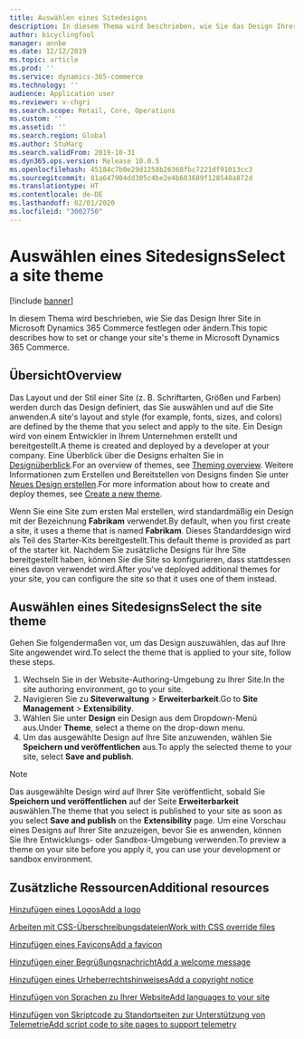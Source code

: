 ```yaml
---
title: Auswählen eines Sitedesigns
description: In diesem Thema wird beschrieben, wie Sie das Design Ihrer Site in Microsoft Dynamics 365 Commerce festlegen oder ändern.
author: bicyclingfool
manager: annbe
ms.date: 12/12/2019
ms.topic: article
ms.prod: ''
ms.service: dynamics-365-commerce
ms.technology: ''
audience: Application user
ms.reviewer: v-chgri
ms.search.scope: Retail, Core, Operations
ms.custom: ''
ms.assetid: ''
ms.search.region: Global
ms.author: StuHarg
ms.search.validFrom: 2019-10-31
ms.dyn365.ops.version: Release 10.0.5
ms.openlocfilehash: 45184c7b0e29d1258b26368fbc7221df91013cc3
ms.sourcegitcommit: 81a647904dd305c4be2e4b683689f128548a872d
ms.translationtype: HT
ms.contentlocale: de-DE
ms.lasthandoff: 02/01/2020
ms.locfileid: "3002750"
---
```

# <a name="select-a-site-theme"></a><span data-ttu-id="b024a-103">Auswählen eines Sitedesigns</span><span class="sxs-lookup"><span data-stu-id="b024a-103">Select a site theme</span></span>


[!include [banner](includes/banner.md)]

<span data-ttu-id="b024a-104">In diesem Thema wird beschrieben, wie Sie das Design Ihrer Site in Microsoft Dynamics 365 Commerce festlegen oder ändern.</span><span class="sxs-lookup"><span data-stu-id="b024a-104">This topic describes how to set or change your site's theme in Microsoft Dynamics 365 Commerce.</span></span>

## <a name="overview"></a><span data-ttu-id="b024a-105">Übersicht</span><span class="sxs-lookup"><span data-stu-id="b024a-105">Overview</span></span>

<span data-ttu-id="b024a-106">Das Layout und der Stil einer Site (z. B. Schriftarten, Größen und Farben) werden durch das Design definiert, das Sie auswählen und auf die Site anwenden.</span><span class="sxs-lookup"><span data-stu-id="b024a-106">A site's layout and style (for example, fonts, sizes, and colors) are defined by the theme that you select and apply to the site.</span></span> <span data-ttu-id="b024a-107">Ein Design wird von einem Entwickler in Ihrem Unternehmen erstellt und bereitgestellt.</span><span class="sxs-lookup"><span data-stu-id="b024a-107">A theme is created and deployed by a developer at your company.</span></span> <span data-ttu-id="b024a-108">Eine Überblick über die Designs erhalten Sie in [Designüberblick](http://).</span><span class="sxs-lookup"><span data-stu-id="b024a-108">For an overview of themes, see [Theming overview](http://).</span></span> <span data-ttu-id="b024a-109">Weitere Informationen zum Erstellen und Bereitstellen von Designs finden Sie unter [Neues Design erstellen](http://).</span><span class="sxs-lookup"><span data-stu-id="b024a-109">For more information about how to create and deploy themes, see [Create a new theme](http://).</span></span>

<span data-ttu-id="b024a-110">Wenn Sie eine Site zum ersten Mal erstellen, wird standardmäßig ein Design mit der Bezeichnung **Fabrikam** verwendet.</span><span class="sxs-lookup"><span data-stu-id="b024a-110">By default, when you first create a site, it uses a theme that is named **Fabrikam**.</span></span> <span data-ttu-id="b024a-111">Dieses Standarddesign wird als Teil des Starter-Kits bereitgestellt.</span><span class="sxs-lookup"><span data-stu-id="b024a-111">This default theme is provided as part of the starter kit.</span></span> <span data-ttu-id="b024a-112">Nachdem Sie zusätzliche Designs für Ihre Site bereitgestellt haben, können Sie die Site so konfigurieren, dass stattdessen eines davon verwendet wird.</span><span class="sxs-lookup"><span data-stu-id="b024a-112">After you've deployed additional themes for your site, you can configure the site so that it uses one of them instead.</span></span>

## <a name="select-the-site-theme"></a><span data-ttu-id="b024a-113">Auswählen eines Sitedesigns</span><span class="sxs-lookup"><span data-stu-id="b024a-113">Select the site theme</span></span>

<span data-ttu-id="b024a-114">Gehen Sie folgendermaßen vor, um das Design auszuwählen, das auf Ihre Site angewendet wird.</span><span class="sxs-lookup"><span data-stu-id="b024a-114">To select the theme that is applied to your site, follow these steps.</span></span>

1. <span data-ttu-id="b024a-115">Wechseln Sie in der Website-Authoring-Umgebung zu Ihrer Site.</span><span class="sxs-lookup"><span data-stu-id="b024a-115">In the site authoring environment, go to your site.</span></span>
1. <span data-ttu-id="b024a-116">Navigieren Sie zu **Siteverwaltung** \> **Erweiterbarkeit**.</span><span class="sxs-lookup"><span data-stu-id="b024a-116">Go to **Site Management** \> **Extensibility**.</span></span>
1. <span data-ttu-id="b024a-117">Wählen Sie unter **Design** ein Design aus dem Dropdown-Menü aus.</span><span class="sxs-lookup"><span data-stu-id="b024a-117">Under **Theme**, select a theme on the drop-down menu.</span></span>
1. <span data-ttu-id="b024a-118">Um das ausgewählte Design auf Ihre Site anzuwenden, wählen Sie **Speichern und veröffentlichen** aus.</span><span class="sxs-lookup"><span data-stu-id="b024a-118">To apply the selected theme to your site, select **Save and publish**.</span></span>

> [!NOTE]
> <span data-ttu-id="b024a-119">Das ausgewählte Design wird auf Ihrer Site veröffentlicht, sobald Sie **Speichern und veröffentlichen** auf der Seite **Erweiterbarkeit** auswählen.</span><span class="sxs-lookup"><span data-stu-id="b024a-119">The theme that you select is published to your site as soon as you select **Save and publish** on the **Extensibility** page.</span></span> <span data-ttu-id="b024a-120">Um eine Vorschau eines Designs auf Ihrer Site anzuzeigen, bevor Sie es anwenden, können Sie Ihre Entwicklungs- oder Sandbox-Umgebung verwenden.</span><span class="sxs-lookup"><span data-stu-id="b024a-120">To preview a theme on your site before you apply it, you can use your development or sandbox environment.</span></span>

## <a name="additional-resources"></a><span data-ttu-id="b024a-121">Zusätzliche Ressourcen</span><span class="sxs-lookup"><span data-stu-id="b024a-121">Additional resources</span></span>

[<span data-ttu-id="b024a-122">Hinzufügen eines Logos</span><span class="sxs-lookup"><span data-stu-id="b024a-122">Add a logo</span></span>](add-logo.md)

[<span data-ttu-id="b024a-123">Arbeiten mit CSS-Überschreibungsdateien</span><span class="sxs-lookup"><span data-stu-id="b024a-123">Work with CSS override files</span></span>](css-override-files.md)

[<span data-ttu-id="b024a-124">Hinzufügen eines Favicons</span><span class="sxs-lookup"><span data-stu-id="b024a-124">Add a favicon</span></span>](add-favicon.md)

[<span data-ttu-id="b024a-125">Hinzufügen einer Begrüßungsnachricht</span><span class="sxs-lookup"><span data-stu-id="b024a-125">Add a welcome message</span></span>](add-welcome-message.md)

[<span data-ttu-id="b024a-126">Hinzufügen eines Urheberrechtshinweises</span><span class="sxs-lookup"><span data-stu-id="b024a-126">Add a copyright notice</span></span>](add-copyright-notice.md)

[<span data-ttu-id="b024a-127">Hinzufügen von Sprachen zu Ihrer Website</span><span class="sxs-lookup"><span data-stu-id="b024a-127">Add languages to your site</span></span>](add-languages-to-site.md)

[<span data-ttu-id="b024a-128">Hinzufügen von Skriptcode zu Standortseiten zur Unterstützung von Telemetrie</span><span class="sxs-lookup"><span data-stu-id="b024a-128">Add script code to site pages to support telemetry</span></span>](add-telemetry.md)
